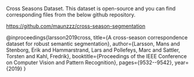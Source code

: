 Cross Seasons Dataset. This dataset is open-source and you can find corresponding files from the below github repository.

https://github.com/maunzzz/cross-season-segmentation

@inproceedings{larsson2019cross,
  title={A cross-season correspondence dataset for robust semantic segmentation},
  author={Larsson, Mans and Stenborg, Erik and Hammarstrand, Lars and Pollefeys, Marc and Sattler, Torsten and Kahl, Fredrik},
  booktitle={Proceedings of the IEEE Conference on Computer Vision and Pattern Recognition},
  pages={9532--9542},
  year={2019}
}
